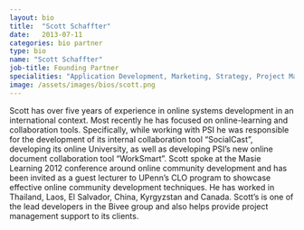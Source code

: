 ```yaml
---
layout: bio
title:  "Scott Schaffter"
date:   2013-07-11
categories: bio partner
type: bio
name: "Scott Schaffter"
job-title: Founding Partner
specialities: "Application Development, Marketing, Strategy, Project Management"
image: /assets/images/bios/scott.png
---
```


Scott has over five years of experience in online systems development in an international context. Most recently he has focused on online-learning and collaboration tools. Specifically, while working with PSI he was responsible for the development of its internal collaboration tool “SocialCast”, developing its online University, as well as developing PSI’s new online document collaboration tool “WorkSmart”. Scott spoke at the Masie Learning 2012 conference around online community development and has been invited as a guest lecturer to UPenn’s CLO program to showcase effective online community development techniques. He has worked in Thailand, Laos, El Salvador, China, Kyrgyzstan and Canada. Scott’s is one of the lead developers in the Bivee group and also helps provide project management support to its clients. 